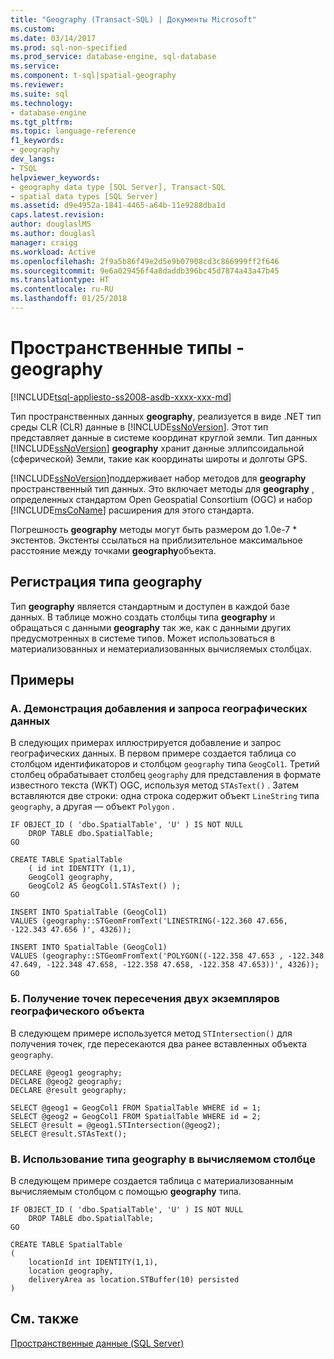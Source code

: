 ```yaml
---
title: "Geography (Transact-SQL) | Документы Microsoft"
ms.custom: 
ms.date: 03/14/2017
ms.prod: sql-non-specified
ms.prod_service: database-engine, sql-database
ms.service: 
ms.component: t-sql|spatial-geography
ms.reviewer: 
ms.suite: sql
ms.technology:
- database-engine
ms.tgt_pltfrm: 
ms.topic: language-reference
f1_keywords:
- geography
dev_langs:
- TSQL
helpviewer_keywords:
- geography data type [SQL Server], Transact-SQL
- spatial data types [SQL Server]
ms.assetid: d9e4952a-1841-4465-a64b-11e9288dba1d
caps.latest.revision: 
author: douglaslMS
ms.author: douglasl
manager: craigg
ms.workload: Active
ms.openlocfilehash: 2f9a5b86f49e2d5e9b07908cd3c866999ff2f646
ms.sourcegitcommit: 9e6a029456f4a8daddb396bc45d7874a43a47b45
ms.translationtype: HT
ms.contentlocale: ru-RU
ms.lasthandoff: 01/25/2018
---
```

# <a name="spatial-types---geography"></a>Пространственные типы - geography
[!INCLUDE[tsql-appliesto-ss2008-asdb-xxxx-xxx-md](../../includes/tsql-appliesto-ss2008-asdb-xxxx-xxx-md.md)]

  Тип пространственных данных **geography**, реализуется в виде .NET тип среды CLR (CLR) данные в [!INCLUDE[ssNoVersion](../../includes/ssnoversion-md.md)]. Этот тип представляет данные в системе координат круглой земли. Тип данных [!INCLUDE[ssNoVersion](../../includes/ssnoversion-md.md)] **geography** хранит данные эллипсоидальной (сферической) Земли, такие как координаты широты и долготы GPS.  
  
 [!INCLUDE[ssNoVersion](../../includes/ssnoversion-md.md)]поддерживает набор методов для **geography** пространственный тип данных. Это включает методы для **geography** , определенных стандартом Open Geospatial Consortium (OGC) и набор [!INCLUDE[msCoName](../../includes/msconame-md.md)] расширения для этого стандарта.  
 
 Погрешность **geography** методы могут быть размером до 1.0e-7 * экстентов. Экстенты ссылаться на приблизительное максимальное расстояние между точками **geography**объекта.
  

## <a name="registering-the-geography-type"></a>Регистрация типа geography  
 Тип **geography** является стандартным и доступен в каждой базе данных. В таблице можно создать столбцы типа **geography** и обращаться с данными **geography** так же, как с данными других предусмотренных в системе типов. Может использоваться в материализованных и нематериализованных вычисляемых столбцах.  
  
## <a name="examples"></a>Примеры  
  
### <a name="a-showing-how-to-add-and-query-geography-data"></a>A. Демонстрация добавления и запроса географических данных  
 В следующих примерах иллюстрируется добавление и запрос географических данных. В первом примере создается таблица со столбцом идентификаторов и столбцом `geography` типа `GeogCol1`. Третий столбец обрабатывает столбец `geography` для представления в формате известного текста (WKT) OGC, используя метод `STAsText()` . Затем вставляются две строки: одна строка содержит объект `LineString` типа `geography`, а другая — объект `Polygon` .  
  
```  
IF OBJECT_ID ( 'dbo.SpatialTable', 'U' ) IS NOT NULL   
    DROP TABLE dbo.SpatialTable;  
GO  
  
CREATE TABLE SpatialTable   
    ( id int IDENTITY (1,1),  
    GeogCol1 geography,   
    GeogCol2 AS GeogCol1.STAsText() );  
GO  
  
INSERT INTO SpatialTable (GeogCol1)  
VALUES (geography::STGeomFromText('LINESTRING(-122.360 47.656, -122.343 47.656 )', 4326));  
  
INSERT INTO SpatialTable (GeogCol1)  
VALUES (geography::STGeomFromText('POLYGON((-122.358 47.653 , -122.348 47.649, -122.348 47.658, -122.358 47.658, -122.358 47.653))', 4326));  
GO  
```  
  
### <a name="b-returning-the-intersection-of-two-geography-instances"></a>Б. Получение точек пересечения двух экземпляров географического объекта  
 В следующем примере используется метод `STIntersection()` для получения точек, где пересекаются два ранее вставленных объекта `geography`.  
  
```  
DECLARE @geog1 geography;  
DECLARE @geog2 geography;  
DECLARE @result geography;  
  
SELECT @geog1 = GeogCol1 FROM SpatialTable WHERE id = 1;  
SELECT @geog2 = GeogCol1 FROM SpatialTable WHERE id = 2;  
SELECT @result = @geog1.STIntersection(@geog2);  
SELECT @result.STAsText();  
```  
  
### <a name="c-using-geography-in-a-computed-column"></a>В. Использование типа geography в вычисляемом столбце  
 В следующем примере создается таблица с материализованным вычисляемым столбцом с помощью **geography** типа.  
  
```  
IF OBJECT_ID ( 'dbo.SpatialTable', 'U' ) IS NOT NULL   
    DROP TABLE dbo.SpatialTable;  
GO  
  
CREATE TABLE SpatialTable  
(  
    locationId int IDENTITY(1,1),  
    location geography,  
    deliveryArea as location.STBuffer(10) persisted  
)  
```  
  
## <a name="see-also"></a>См. также  
 [Пространственные данные (SQL Server)](../../relational-databases/spatial/spatial-data-sql-server.md)   

  
  
